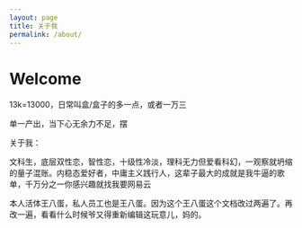 ```yaml
---
layout: page
title: 关于我
permalink: /about/
---
```


# Welcome 


13k=13000，日常叫盒/盒子的多一点，或者一万三

单一产出，当下心无余力不足，摆

关于我：

文科生，底层双性恋，智性恋，十级性冷淡，理科无力但爱看科幻，一观察就坍缩的量子混账。内稳态爱好者，中庸主义践行人，这辈子最大的成就是我牛逼的歌单，千万分之一你感兴趣就找我要网易云

本人活体王八蛋，私人员工也是王八蛋。因为这个王八蛋这个文档改过两遍了。再改一遍，看看什么时候爷又得重新编辑这玩意儿，妈的。
